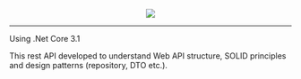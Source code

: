 <p align="center">
  <img src="https://user-images.githubusercontent.com/42783418/111969915-c7ec8600-8b0b-11eb-824b-eb1243c9409f.png" />
</p>

---

Using .Net Core 3.1

This rest API developed to understand Web API structure, SOLID principles and design patterns (repository, DTO etc.).
